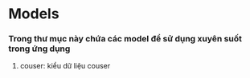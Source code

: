 # Models

### Trong thư mục này chứa các model để sử dụng xuyên suốt trong ứng dụng

1. couser: kiểu dữ liệu couser
